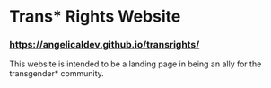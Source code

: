 # Trans* Rights Website
### https://angelicaldev.github.io/transrights/

This website is intended to be a landing page in being an ally for the transgender* community.
